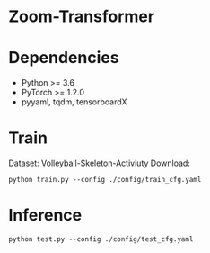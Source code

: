 # Zoom-Transformer

# Dependencies
- Python >= 3.6
- PyTorch >= 1.2.0
- pyyaml, tqdm, tensorboardX

# Train
Dataset: Volleyball-Skeleton-Activiuty
Download: 
```
python train.py --config ./config/train_cfg.yaml
```
# Inference
```
python test.py --config ./config/test_cfg.yaml
```

